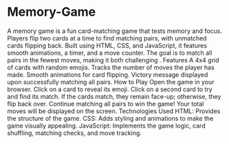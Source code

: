 # Memory-Game
A memory game is a fun card-matching game that tests memory and focus. Players flip two cards at a time to find matching pairs, with unmatched cards flipping back. Built using HTML, CSS, and JavaScript, it features smooth animations, a timer, and a move counter. The goal is to match all pairs in the fewest moves, making it both challenging .
Features
A 4x4 grid of cards with random emojis.
Tracks the number of moves the player has made.
Smooth animations for card flipping.
Victory message displayed upon successfully matching all pairs.
How to Play
Open the game in your browser.
Click on a card to reveal its emoji.
Click on a second card to try and find its match.
If the cards match, they remain face-up; otherwise, they flip back over.
Continue matching all pairs to win the game!
Your total moves will be displayed on the screen.
Technologies Used
HTML: Provides the structure of the game.
CSS: Adds styling and animations to make the game visually appealing.
JavaScript: Implements the game logic, card shuffling, matching checks, and move tracking.

